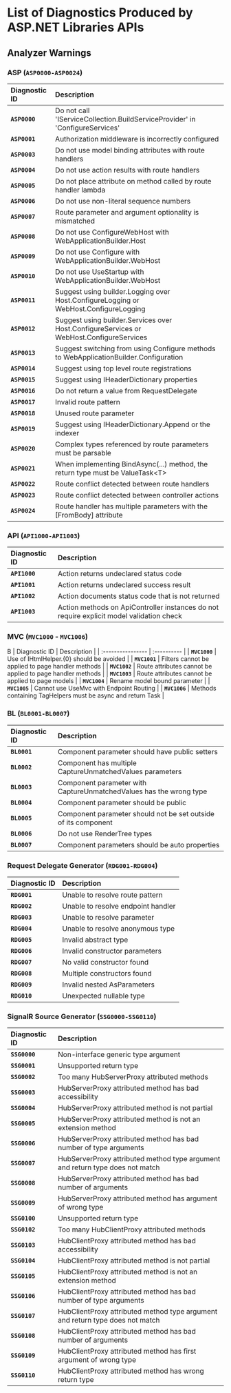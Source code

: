 # List of Diagnostics Produced by ASP.NET Libraries APIs

## Analyzer Warnings

### ASP  (`ASP0000-ASP0024`)

| Diagnostic ID     | Description |
| :---------------- | :---------- |
|  __`ASP0000`__ | Do not call 'IServiceCollection.BuildServiceProvider' in 'ConfigureServices' |
|  __`ASP0001`__ | Authorization middleware is incorrectly configured |
|  __`ASP0003`__ | Do not use model binding attributes with route handlers |
|  __`ASP0004`__ | Do not use action results with route handlers |
|  __`ASP0005`__ | Do not place attribute on method called by route handler lambda |
|  __`ASP0006`__ | Do not use non-literal sequence numbers |
|  __`ASP0007`__ | Route parameter and argument optionality is mismatched |
|  __`ASP0008`__ | Do not use ConfigureWebHost with WebApplicationBuilder.Host |
|  __`ASP0009`__ | Do not use Configure with WebApplicationBuilder.WebHost |
|  __`ASP0010`__ | Do not use UseStartup with WebApplicationBuilder.WebHost |
|  __`ASP0011`__ | Suggest using builder.Logging over Host.ConfigureLogging or WebHost.ConfigureLogging |
|  __`ASP0012`__ | Suggest using builder.Services over Host.ConfigureServices or WebHost.ConfigureServices |
|  __`ASP0013`__ | Suggest switching from using Configure methods to WebApplicationBuilder.Configuration |
|  __`ASP0014`__ | Suggest using top level route registrations |
|  __`ASP0015`__ | Suggest using IHeaderDictionary properties |
|  __`ASP0016`__ | Do not return a value from RequestDelegate |
|  __`ASP0017`__ | Invalid route pattern |
|  __`ASP0018`__ | Unused route parameter |
|  __`ASP0019`__ | Suggest using IHeaderDictionary.Append or the indexer |
|  __`ASP0020`__ | Complex types referenced by route parameters must be parsable |
|  __`ASP0021`__ | When implementing BindAsync(...) method, the return type must be ValueTask&lt;T&gt; |
|  __`ASP0022`__ | Route conflict detected between route handlers |
|  __`ASP0023`__ | Route conflict detected between controller actions |
|  __`ASP0024`__ | Route handler has multiple parameters with the [FromBody] attribute |

### API (`API1000-API1003`)

| Diagnostic ID     | Description |
| :---------------- | :---------- |
|  __`API1000`__ | Action returns undeclared status code |
|  __`API1001`__ | Action returns undeclared success result |
|  __`API1002`__ | Action documents status code that is not returned |
|  __`API1003`__ | Action methods on ApiController instances do not require explicit model validation check |

### MVC (`MVC1000` - `MVC1006`)
B
| Diagnostic ID     | Description |
| :---------------- | :---------- |
|  __`MVC1000`__ | Use of IHtmlHelper.{0} should be avoided |
|  __`MVC1001`__ | Filters cannot be applied to page handler methods |
|  __`MVC1002`__ | Route attributes cannot be applied to page handler methods |
|  __`MVC1003`__ | Route attributes cannot be applied to page models |
|  __`MVC1004`__ | Rename model bound parameter |
|  __`MVC1005`__ | Cannot use UseMvc with Endpoint Routing |
|  __`MVC1006`__ | Methods containing TagHelpers must be async and return Task |

### BL  (`BL0001-BL0007`)

| Diagnostic ID     | Description |
| :---------------- | :---------- |
|  __`BL0001`__ | Component parameter should have public setters |
|  __`BL0002`__ | Component has multiple CaptureUnmatchedValues parameters |
|  __`BL0003`__ | Component parameter with CaptureUnmatchedValues has the wrong type |
|  __`BL0004`__ | Component parameter should be public |
|  __`BL0005`__ | Component parameter should not be set outside of its component |
|  __`BL0006`__ | Do not use RenderTree types |
|  __`BL0007`__ | Component parameters should be auto properties |

### Request Delegate Generator  (`RDG001-RDG004`)

| Diagnostic ID     | Description |
| :---------------- | :---------- |
|  __`RDG001`__ | Unable to resolve route pattern |
|  __`RDG002`__ | Unable to resolve endpoint handler |
|  __`RDG003`__ | Unable to resolve parameter |
|  __`RDG004`__ | Unable to resolve anonymous type |
|  __`RDG005`__ | Invalid abstract type |
|  __`RDG006`__ | Invalid constructor parameters |
|  __`RDG007`__ | No valid constructor found |
|  __`RDG008`__ | Multiple constructors found |
|  __`RDG009`__ | Invalid nested AsParameters |
|  __`RDG010`__ | Unexpected nullable type |


### SignalR Source Generator (`SSG0000-SSG0110`)

| Diagnostic ID     | Description |
| :---------------- | :---------- |
|  __`SSG0000`__ | Non-interface generic type argument |
|  __`SSG0001`__ | Unsupported return type |
|  __`SSG0002`__ | Too many HubServerProxy attributed methods |
|  __`SSG0003`__ | HubServerProxy attributed method has bad accessibility |
|  __`SSG0004`__ | HubServerProxy attributed method is not partial |
|  __`SSG0005`__ | HubServerProxy attributed method is not an extension method |
|  __`SSG0006`__ | HubServerProxy attributed method has bad number of type arguments |
|  __`SSG0007`__ | HubServerProxy attributed method type argument and return type does not match |
|  __`SSG0008`__ | HubServerProxy attributed method has bad number of arguments |
|  __`SSG0009`__ | HubServerProxy attributed method has argument of wrong type |
|  __`SSG0100`__ | Unsupported return type |
|  __`SSG0102`__ | Too many HubClientProxy attributed methods |
|  __`SSG0103`__ | HubClientProxy attributed method has bad accessibility |
|  __`SSG0104`__ | HubClientProxy attributed method is not partial |
|  __`SSG0105`__ | HubClientProxy attributed method is not an extension method |
|  __`SSG0106`__ | HubClientProxy attributed method has bad number of type arguments |
|  __`SSG0107`__ | HubClientProxy attributed method type argument and return type does not match |
|  __`SSG0108`__ | HubClientProxy attributed method has bad number of arguments |
|  __`SSG0109`__ | HubClientProxy attributed method has first argument of wrong type |
|  __`SSG0110`__ | HubClientProxy attributed method has wrong return type |
